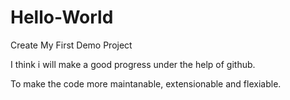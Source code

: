# Hello-World
Create My First Demo Project

I think i will make a good progress under the help of github.

To make the code more maintanable, extensionable and flexiable.
